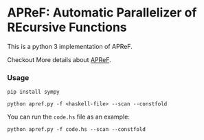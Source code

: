 # APReF: Automatic Parallelizer of REcursive Functions

This is a python 3 implementation of APReF.

Checkout More details about [APReF](https://github.com/rcorcs/apref/tree/master).

### Usage

```
pip install sympy 
```
```
python apref.py -f <haskell-file> --scan --constfold
```
You can run the `code.hs` file as an example:
```
python apref.py -f code.hs --scan --constfold
```
